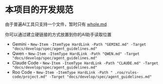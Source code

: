 # 本项目的开发规范

由于普遍AI工具只支持一个文件，暂时只有 [whole.md](whole.md)

你可以通过建立硬链接的方式放置到你的AI助手读取位置

- Gemini - `New-Item -ItemType HardLink -Path "GEMINI.md" -Target "docs/develop/spec/agent_guidelines.md"`
- Qwen - `New-Item -ItemType HardLink -Path "QWEN.md" -Target "docs/develop/spec/agent_guidelines.md"`
- Claude Code - `New-Item -ItemType HardLink -Path "CLAUDE.md" -Target "docs/develop/spec/agent_guidelines.md"`
- Roo Code - `New-Item -ItemType HardLink -Path " .roo/rules-code/project.md" -Target "docs/develop/spec/agent_guidelines.md"`